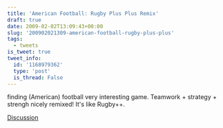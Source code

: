 ```yaml
---
title: 'American Football: Rugby Plus Plus Remix'
draft: true
date: 2009-02-02T13:09:43+00:00
slug: '200902021309-american-football-rugby-plus-plus'
tags:
  - tweets
is_tweet: true
tweet_info:
  id: '1168979362'
  type: 'post'
  is_thread: False
---
```




finding (American) football very interesting game. Teamwork + strategy + strengh nicely remixed! It's like Rugby++.

[Discussion](https://x.com/sytelus/status/1168979362)
